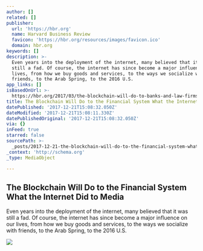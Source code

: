 ```yaml
---
author: []
related: []
publisher:
  url: 'https://hbr.org'
  name: Harvard Business Review
  favicon: 'https://hbr.org/resources/images/favicon.ico'
  domain: hbr.org
keywords: []
description: >-
  Even years into the deployment of the internet, many believed that it was
  still a fad. Of course, the internet has since become a major influence on our
  lives, from how we buy goods and services, to the ways we socialize with
  friends, to the Arab Spring, to the 2016 U.S.
app_links: []
isBasedOnUrl: >-
  https://hbr.org/2017/03/the-blockchain-will-do-to-banks-and-law-firms-what-the-internet-did-to-media
title: The Blockchain Will Do to the Financial System What the Internet Did to Media
datePublished: '2017-12-21T15:08:32.050Z'
dateModified: '2017-12-21T15:08:11.330Z'
datePublishedOriginal: '2017-12-21T15:08:32.050Z'
via: {}
inFeed: true
starred: false
sourcePath: >-
  _posts/2017-12-21-the-blockchain-will-do-to-the-financial-system-what-the-inte.md
_context: 'http://schema.org'
_type: MediaObject

---
```

<article style=""><h1>The Blockchain Will Do to the Financial System What the Internet Did to Media</h1><p>Even years into the deployment of the internet, many believed that it was still a fad. Of course, the internet has since become a major influence on our lives, from how we buy goods and services, to the ways we socialize with friends, to the Arab Spring, to the 2016 U.S.</p><img src="https://hbr.org/resources/images/article_assets/2017/03/mar17-08-477201989.jpg" /></article>